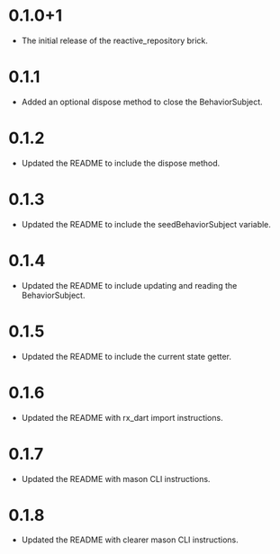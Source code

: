 # 0.1.0+1

- The initial release of the reactive_repository brick.


# 0.1.1

- Added an optional dispose method to close the BehaviorSubject.

# 0.1.2

- Updated the README to include the dispose method.

# 0.1.3

- Updated the README to include the seedBehaviorSubject variable.

# 0.1.4

- Updated the README to include updating and reading the BehaviorSubject.

# 0.1.5

- Updated the README to include the current state getter.

# 0.1.6

- Updated the README with rx_dart import instructions.

# 0.1.7

- Updated the README with mason CLI instructions.

# 0.1.8

- Updated the README with clearer mason CLI instructions.
